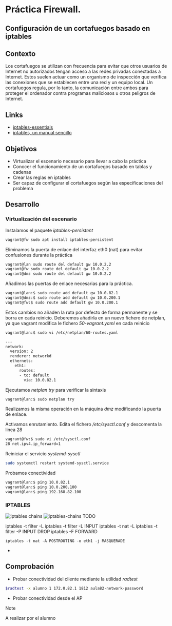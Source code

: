 # Práctica Firewall.
## Configuración de un cortafuegos basado en iptables

## Contexto
Los cortafuegos se utilizan con frecuencia para evitar que otros  usuarios de Internet no autorizados tengan acceso a las redes privadas  conectadas a Internet. Estos suelen actuar como un organismo de  inspección que verifica las conexiones que se establecen entre una red y un equipo local. Un cortafuegos regula, por lo tanto, la comunicación  entre ambos para proteger el ordenador contra programas maliciosos u  otros peligros de Internet.

## Links
* [iptables-essentials](https://www.digitalocean.com/community/tutorials/iptables-essentials-common-firewall-rules-and-commands)
* [iptables, un manual sencillo](https://fp.josedomingo.org/seguridadgs/u03/iptables.html)

## Objetivos
* Virtualizar el escenario necesario para llevar a cabo la práctica
* Conocer el funcionamiento de un cortafuegos basado en tablas y cadenas
* Crear las reglas en iptables
* Ser capaz de configurar el cortafuegos según las especificaciones del problema

## Desarrollo

### Virtualización del escenario

Instalamos el paquete _iptables-persistent_
```bash
vagrant@fw sudo apt install iptables-persistent
```

Eliminamos la puerta de enlace del interfaz eth0 (nat) para evitar confusiones durante la práctica

```bash
vagrant@lan sudo route del default gw 10.0.2.2
vagrant@fw sudo route del default gw 10.0.2.2
vagrant@dmz sudo route del default gw 10.0.2.2
```
Añadimos las puertas de enlace necesarias para la práctica.

```bash
vagrant@lan:$ sudo route add default gw 10.0.82.1
vagrant@dmz:$ sudo route add default gw 10.0.200.1
vagrant@fw:$ sudo route add default gw 10.0.200.1
```
Estos cambios no añaden la ruta por defecto de forma permanente y se borra en cada reinicio. Deberemos añadirla en un nuevo fichero de netplan, ya que vagrant modifica le fichero _50-vagrant.yaml_ en cada reinicio
```bash
vagrant@lan:$ sudo vi /etc/netplan/60-routes.yaml
```

```bash
---
network:
  version: 2
  renderer: networkd
  ethernets:
    eth1:
      routes:
      - to: default
        via: 10.0.82.1

```

Ejecutamos _netplan try_ para verificar la sintaxis
```bash
vagrant@lan:$ sudo netplan try
```

Realizamos la misma operación en la máquina _dmz_ modificando la puerta de enlace.


Activamos enrutamiento. Edita el fichero _/etc/sysctl.conf_ y descomenta la linea 28

```bash
vagrant@fw:$ sudo vi /etc/sysctl.conf
28 net.ipv4.ip_forward=1
```
Reiniciar el servicio _systemd-sysctl_
```bash
sudo systemctl restart systemd-sysctl.service 
```
Probamos conectividad

```bash
vagrant@lan:$ ping 10.0.82.1
vagrant@lan:$ ping 10.0.200.100
vagrant@lan:$ ping 192.168.82.100
```


### IPTABLES

![iptables chains](https://data-flair.training/blogs/wp-content/uploads/sites/2/2022/04/iptables-in-linux.webp)
![iptables-chains](https://miro.medium.com/v2/resize:fit:720/format:webp/1*Vs4XnYTCI4fXYuGl2V3xfw.png)
TODO

iptables -t filter -L 
iptables -t filter -L INPUT
iptables -t nat -L
iptables -t filter -P INPUT DROP
iptables -F FORWARD
```
iptables -t nat -A POSTROUTING -o eth1 -j MASQUERADE
```
*

## Comprobación
* Probar conectividad del cliente mediante la utilidad _radtest_
```bash
$radtest -x alumno 1 172.0.82.1 1812 aula82-network-password
```

* Probar conectividad desde el AP


>[!NOTE]
> A realizar por el alumno

